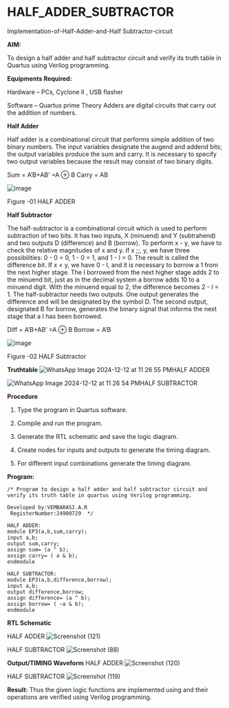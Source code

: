 # HALF_ADDER_SUBTRACTOR

Implementation-of-Half-Adder-and-Half Subtractor-circuit

**AIM:**

To design a half adder and half subtractor circuit and verify its truth table in Quartus using Verilog programming.

**Equipments Required:**

Hardware – PCs, Cyclone II , USB flasher 

Software – Quartus prime Theory Adders are digital circuits that carry out the addition of numbers.

**Half Adder**

Half adder is a combinational circuit that performs simple addition of two binary numbers. The input variables designate the augend and addend bits; the output variables produce the sum and carry. It is necessary to specify two output variables because the result may consist of two binary digits.

Sum = A’B+AB’ =A ⊕ B Carry = AB

![image](https://github.com/naavaneetha/HALF_ADDER_SUBTRACTOR/assets/154305477/bd4a0b2c-cdbc-4184-ab08-81578f121e1f)

Figure -01 HALF ADDER

**Half Subtractor**

The half-subtractor is a combinational circuit which is used to perform subtraction of two bits. It has two inputs, X (minuend) and Y (subtrahend) and two outputs D (difference) and B (borrow). To perform x - y, we have to check the relative magnitudes of x and y. If x ;;, y, we have three possibilities: 0 - 0 = 0, 1 - 0 = 1, and 1 - I = 0. The result is called the difference bit. If x < y, we have 0 - I, and it is necessary to borrow a 1 from the next higher stage. The I borrowed from the next higher stage adds 2 to the minuend bit, just as in the decimal system a borrow adds 10 to a minuend digit. With the minuend equal to 2, the difference becomes 2 - I = 1. The half-subtractor needs two outputs. One output generates the difference and will be designated by the symbol D. The second output, designated B for borrow, generates the binary signal that informs the next stage that a I has been borrowed. 

Diff = A’B+AB’ =A ⊕ B
Borrow = A’B

 ![image](https://github.com/naavaneetha/HALF_ADDER_SUBTRACTOR/assets/154305477/d76b099c-513f-4e7c-843a-e2fd028a531a)

Figure -02 HALF Subtractor

**Truthtable**
![WhatsApp Image 2024-12-12 at 11 26 55 PM](https://github.com/user-attachments/assets/0988105a-5861-474e-bd0c-7d4c60bc51d9)HALF ADDER

![WhatsApp Image 2024-12-12 at 11 26 54 PM](https://github.com/user-attachments/assets/e8833c46-b424-42d0-a8f2-3389e6ea847c)HALF SUBTRACTOR



**Procedure**

1.	Type the program in Quartus software.

2.	Compile and run the program.

3.	Generate the RTL schematic and save the logic diagram.

4.	Create nodes for inputs and outputs to generate the timing diagram.

5.	For different input combinations generate the timing diagram.


**Program:**
```
/* Program to design a half adder and half subtractor circuit and verify its truth table in quartus using Verilog programming.

Developed by:VEMBARASI.A.R
 RegisterNumber:24900729  */
```
```
HALF ADDER:
module EP3(a,b,sum,carry);
input a,b;
output sum,carry;
assign sum= (a ^ b);
assign carry= ( a & b);
endmodule
```
```
HALF SUBTRACTOR:
module EP3(a,b,difference,borrow);
input a,b;
output difference,borrow;
assign difference= (a ^ b);
assign borrow= ( ~a & b);
endmodule
```




**RTL Schematic**

HALF ADDER
![Screenshot (121)](https://github.com/user-attachments/assets/37eca01c-ec3c-476e-a9ad-e35afc238e90)


HALF SUBTRACTOR
![Screenshot (88)](https://github.com/user-attachments/assets/47705a52-e0e1-4ded-8a8d-da0e44a50da4)



**Output/TIMING Waveform**
HALF ADDER
![Screenshot (120)](https://github.com/user-attachments/assets/ed6e3b72-6331-4f22-92de-9b261d76dc6d)


HALF SUBTRACTOR
![Screenshot (119)](https://github.com/user-attachments/assets/c6a21eb4-d156-482d-b23e-34d516e575ae)





**Result:**
Thus the given logic functions are implemented using and their operations are verified using Verilog programming.


